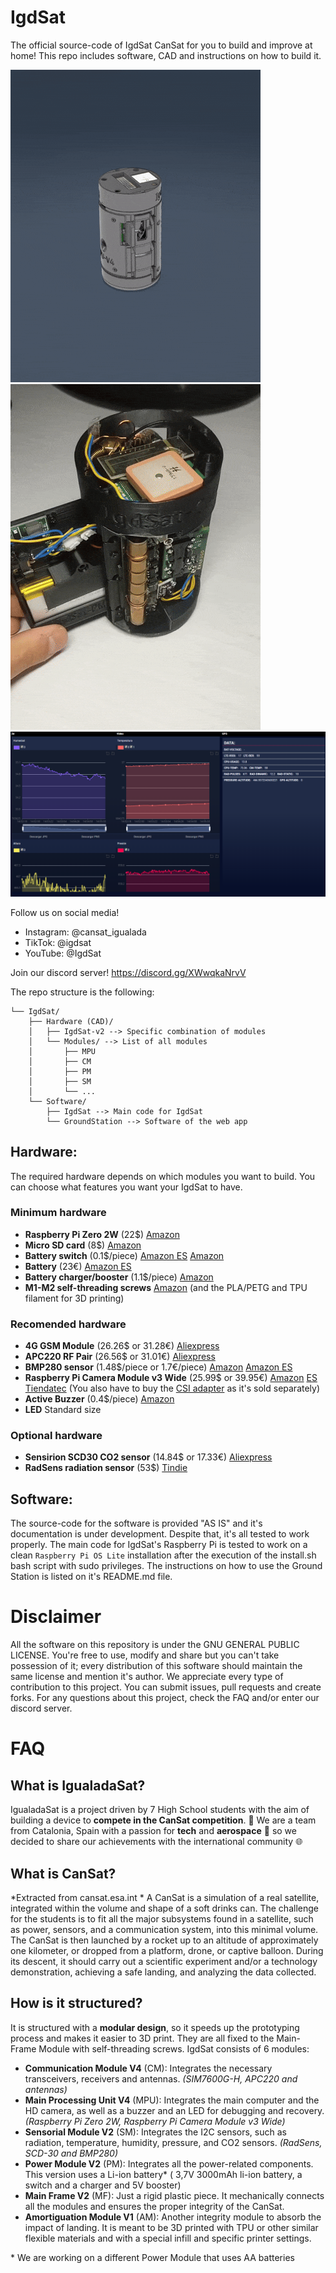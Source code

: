 # IgdSat
The official source-code of IgdSat CanSat for you to build and improve at home!
This repo includes software, CAD and instructions on how to build it.

![gif1](./readme/Animation.gif "Animation")
![gif2](./readme/Build1.gif "Build1")
![GS](./software/GroundStation/readme/image.png "GS sample image")

Follow us on social media!
 - Instagram: @cansat_igualada
 - TikTok: @igdsat
 - YouTube: @IgdSat

Join our discord server! https://discord.gg/XWwqkaNrvV

The repo structure is the following:

```
└── IgdSat/
    ├── Hardware (CAD)/
    │   ├── IgdSat-v2 --> Specific combination of modules
    │   └── Modules/ --> List of all modules
    │       ├── MPU
    │       ├── CM
    │       ├── PM
    │       ├── SM
    │       └── ...
    └── Software/
        ├── IgdSat --> Main code for IgdSat
        └── GroundStation --> Software of the web app
```

## Hardware:
The required hardware depends on which modules you want to build.
You can choose what features you want your IgdSat to have.
### Minimum hardware
- **Raspberry Pi Zero 2W** (22$) [Amazon](https://www.amazon.com/Raspberry-Quad-core-Bluetooth-onboard-Antenna/dp/B0CCRP85TR/)
- **Micro SD card** (8$) [Amazon](https://www.amazon.com/SanDisk-128GB-microSDXC-Memory-Adapter/dp/B08GY9NYRM/)
- **Battery switch** (0.1$/piece) [Amazon ES](https://www.amazon.es/dp/B086QGZRKG) [Amazon](https://www.amazon.com/Tnuocke-Vertical-Position-Latching-SS12F15-G5/dp/B099N3HFPG/)
- **Battery** (23€) [Amazon ES](https://www.amazon.es/dp/B09YQ393N2)
- **Battery charger/booster** (1.1$/piece) [Amazon](https://www.amazon.com/Adjustable-Lithium-Battery-Charger-Discharge/dp/B09WD9GCZC/)
- **M1-M2 self-threading screws** [Amazon](https://www.amazon.com/dp/B0CQJZH135/)
(and the PLA/PETG and TPU filament for 3D printing)

### Recomended hardware
- **4G GSM Module** (26.26$ or 31.28€) [Aliexpress](https://aliexpress.com/item/4000449295553.html)
- **APC220 RF Pair** (26.56$ or 31.01€) [Aliexpress](https://aliexpress.com/item/1005001710399951.html)
- **BMP280 sensor** (1.48$/piece or 1.7€/piece) [Amazon](https://www.amazon.com/HiLetgo-Precision-BMP280-3-3-Atmospheric-Pressure/dp/B07VNDZ6N4/) [Amazon ES](https://www.amazon.es/dp/B0BN1NXG4D)
- **Raspberry Pi Camera Module v3 Wide** (25.99$ or 39.95€) [Amazon](https://www.amazon.com/Arducam-Raspberry-Camera-Module-IMX708/dp/B0D2QK3QXQ/) [ES Tiendatec](https://www.tiendatec.es/raspberry-pi/camaras/1986-camara-oficial-raspberry-pi-v3-12mpx-wide--5056561800363.html) (You also have to buy the [CSI adapter](https://www.tiendatec.es/raspberry-pi/cables/1750-cable-flex-csi-camara-raspberry-pi-zero-38mm-8472496021678.html) as it's sold separately) 
- **Active Buzzer** (0.4$/piece) [Amazon](https://www.amazon.com/HiLetgo-Integrated-Sounder-Speaker-Electromagnetic/dp/B09L4M84M9/)
- **LED** Standard size
  
### Optional hardware
- **Sensirion SCD30 CO2 sensor** (14.84$ or 17.33€) [Aliexpress](https://aliexpress.com/item/1005004541153141.html)
- **RadSens radiation sensor** (53$) [Tindie](https://www.tindie.com/products/climateguard/dosimeter-with-i2c-radsens-arduino/)


## Software:
The source-code for the software is provided "AS IS" and it's documentation is under development. Despite that, it's all tested to work properly.
The main code for IgdSat's Raspberry Pi is tested to work on a clean `Raspberry Pi OS Lite` installation after the execution of the install.sh bash script with sudo privileges.
The instructions on how to use the Ground Station is listed on it's README.md file.

# Disclaimer
All the software on this repository is under the GNU GENERAL PUBLIC LICENSE. You're free to use, modify and share but you can't take possession of it; every distribution of this software should maintain the same license and mention it's author.
We appreciate every type of contribution to this project. You can submit issues, pull requests and create forks. For any questions about this project, check the FAQ and/or enter our discord server.

# FAQ
## What is IgualadaSat?
IgualadaSat is a project driven by 7 High School students with the aim of building a device to **compete in the CanSat competition**.  :rocket: 
We are a team from Catalonia, Spain with a passion for **tech** and **aerospace** :milky_way: so we decided to share our achievements with the international community :globe_with_meridians:

## What is CanSat?
*Extracted from cansat.esa.int *
A CanSat is a simulation of a real satellite, integrated within the volume and shape of a soft drinks can. The challenge for the students is to fit all the major subsystems found in a satellite, such as power, sensors, and a communication system, into this minimal volume. The CanSat is then launched by a rocket up to an altitude of approximately one kilometer, or dropped from a platform, drone, or captive balloon. During its descent, it should carry out a scientific experiment and/or a technology demonstration, achieving a safe landing, and analyzing the data collected.

## How is it structured?
It is structured with a **modular design**, so it speeds up the prototyping process and makes it easier to 3D print.  They are all fixed to the Main-Frame Module with self-threading screws. IgdSat consists of 6 modules:
- **Communication Module V4** (CM):  Integrates the necessary transceivers, receivers and antennas. *(SIM7600G-H, APC220 and antennas)*
- **Main Processing Unit V4** (MPU): Integrates the main computer and the HD camera, as well as a buzzer and an LED for debugging and recovery. *(Raspberry Pi Zero 2W, Raspberry Pi Camera Module v3 Wide)* 
- **Sensorial Module V2** (SM): Integrates the I2C sensors, such as radiation, temperature, humidity, pressure, and CO2 sensors. *(RadSens, SCD-30 and BMP280)*
- **Power Module V2** (PM): Integrates all the power-related components. This version uses a Li-ion battery* ( 3,7V 3000mAh li-ion battery, a switch and a charger and 5V booster)
- **Main Frame V2** (MF): Just a rigid plastic piece. It mechanically connects all the modules and ensures the proper integrity of the CanSat.
- **Amortiguation Module V1** (AM): Another integrity module to absorb the impact of landing. It is meant to be 3D printed with TPU or other similar flexible materials and with a special infill and specific printer settings.

\* We are working on a different Power Module that uses AA batteries




